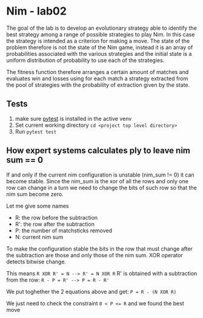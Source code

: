 # Nim - lab02

The goal of the lab is to develop an evolutionary strategy able to identify the best strategy among a range of possible strategies to play Nim.
In this case the strategy is intended as a criterion for making a move. The state of the problem therefore is not the state of the Nim game, instead it is an array of probabilities associated with the various strategies and the initial state is a uniform distribution of probability to use each of the strategies.

The fitness function therefore arranges a certain amount of matches and evaluates win and losses using for each match a strategy extracted from the pool of strategies with the probability of extraction given by the state.

## Tests
1. make sure [pytest][1] is installed in the active venv
2. Set current working directory ```cd <project top level directory>```
3. Run ```pytest test```


## How expert systems calculates ply to leave nim sum == 0

If and only if the current nim configuration is unstable (nim_sum != 0) it can become stable.
Since the nim_sum is the xor of all the rows and only one row can change in a turn we need to change the bits of such row so that the nim sum become zero.

Let me give some names

- R: the row before the subtraction
- R': the row after the subtraction
- P: the number of matchsticks removed
- N: current nim sum

To make the configuration stable the bits in the row that must change after the subtraction are those and only those of the nim sum. XOR operator detects bitwise change.

This means ```R XOR R' = N --> R' = N XOR R```
R' is obtained with a subtraction from the row: ```R - P = R' --> P = R - R'```

We put toghether the 2 equations above and get:
```P = R - (N XOR R)```

We just need to check the constraint ```0 < P <= R``` and we found the best move

[1]: https://pypi.org/project/pytest/